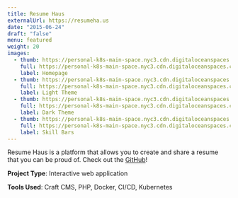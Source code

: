 ```yaml
---
title: Resume Haus
externalUrl: https://resumeha.us
date: "2015-06-24"
draft: "false"
menu: featured
weight: 20
images:
  - thumb: https://personal-k8s-main-space.nyc3.cdn.digitaloceanspaces.com/thecodeboss.dev/projects/resume-haus/thumbnail/resume-haus-home-th.jpg
    full: https://personal-k8s-main-space.nyc3.cdn.digitaloceanspaces.com/thecodeboss.dev/projects/resume-haus/full/resume-haus-home.jpg
    label: Homepage
  - thumb: https://personal-k8s-main-space.nyc3.cdn.digitaloceanspaces.com/thecodeboss.dev/projects/resume-haus/thumbnail/resume-th-1.jpg
    full: https://personal-k8s-main-space.nyc3.cdn.digitaloceanspaces.com/thecodeboss.dev/projects/resume-haus/full/resume-big-1.jpg
    label: Light Theme
  - thumb: https://personal-k8s-main-space.nyc3.cdn.digitaloceanspaces.com/thecodeboss.dev/projects/resume-haus/thumbnail/resume-th-3.jpg
    full: https://personal-k8s-main-space.nyc3.cdn.digitaloceanspaces.com/thecodeboss.dev/projects/resume-haus/full/resume-big-3.jpg
    label: Dark Theme
  - thumb: https://personal-k8s-main-space.nyc3.cdn.digitaloceanspaces.com/thecodeboss.dev/projects/resume-haus/thumbnail/resume-th-2.jpg
    full: https://personal-k8s-main-space.nyc3.cdn.digitaloceanspaces.com/thecodeboss.dev/projects/resume-haus/full/resume-big-2.jpg
    label: Skill Bars
---
```

Resume Haus is a platform that allows you to create and share a resume that you can be proud of.
Check out the [GitHub](https://github.com/alkrauss48/resume-haus-v2)!

**Project Type**: Interactive web application

**Tools Used**: Craft CMS, PHP, Docker, CI/CD, Kubernetes
